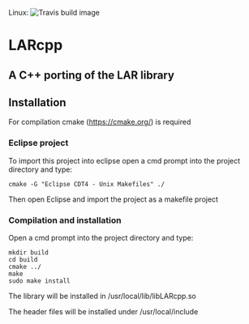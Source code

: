 Linux: ![Travis build image](https://travis-ci.org/sadan91/LARcpp.svg?branch=master)

# LARcpp
## A C++ porting of the LAR library

## Installation
For compilation cmake (https://cmake.org/) is required

### Eclipse project

To import this project into eclipse open a cmd prompt into the project directory and type:

    cmake -G "Eclipse CDT4 - Unix Makefiles" ./
    
Then open Eclipse and import the project as a makefile project

### Compilation and installation

Open a cmd prompt into the project directory and type:
    
    mkdir build
    cd build
    cmake ../
    make
    sudo make install
    
The library will be installed in /usr/local/lib/libLARcpp.so

The header files will be installed under /usr/local/include

